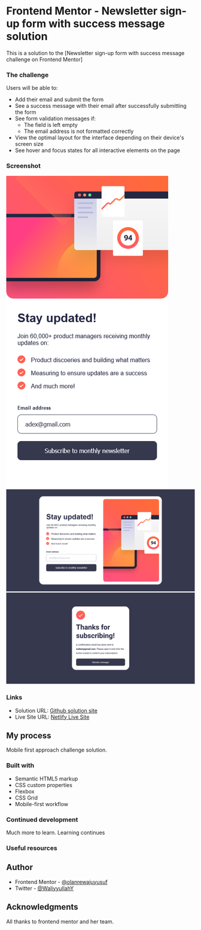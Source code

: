# Frontend Mentor - Newsletter sign-up form with success message solution

This is a solution to the [Newsletter sign-up form with success message challenge on Frontend Mentor]

### The challenge

Users will be able to:

- Add their email and submit the form
- See a success message with their email after successfully submitting the form
- See form validation messages if:
  - The field is left empty
  - The email address is not formatted correctly
- View the optimal layout for the interface depending on their device's screen size
- See hover and focus states for all interactive elements on the page

### Screenshot

![](./mobile-view.png)
![](./desktop-view.png)
![](./modal.png)

### Links

- Solution URL: [Github solution site](https://github.com/olanrewajuyusuf/Newsletter_signup_with_success_message)
- Live Site URL: [Netlify Live Site](https://wallewdev-newsletter-signup.netlify.app/)

## My process

Mobile first approach challenge solution.

### Built with

- Semantic HTML5 markup
- CSS custom properties
- Flexbox
- CSS Grid
- Mobile-first workflow

### Continued development

Much more to learn. Learning continues

### Useful resources

## Author

- Frontend Mentor - [@olanrewajuyusuf](https://www.frontendmentor.io/profile/olanrewajuyusuf)
- Twitter - [@WaliyyullahY](https://www.twitter.com/WaliyyullahY)

## Acknowledgments

All thanks to frontend mentor and her team. 
